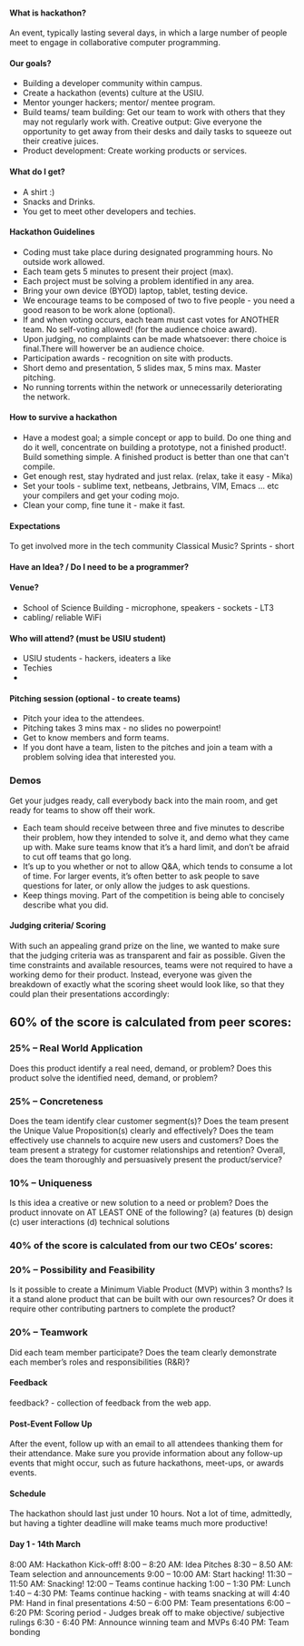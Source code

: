 #### What is hackathon?

An event, typically lasting several days, in which a large number of people meet to engage in collaborative computer programming.


#### Our goals?

- Building a developer community within campus.
- Create a hackathon (events) culture at the USIU.
- Mentor younger hackers; mentor/ mentee program.
- Build teams/ team building: Get our team to work with others that they may not regularly work with.
Creative output: Give everyone the opportunity to get away from their desks and daily tasks to squeeze out their creative juices.
- Product development: Create working products or services.


#### What do I get?

- A shirt :)
- Snacks and Drinks.
- You get to meet other developers and techies.


#### Hackathon Guidelines

- Coding must take place during designated programming hours. No outside work allowed.
- Each team gets 5 minutes to present their project (max).
- Each project must be solving a problem identified in any area.
- Bring your own device (BYOD) laptop, tablet, testing device.
- We encourage teams to be composed of two to five people - you need a good reason to be work alone (optional).
- If and when voting occurs, each team must cast votes for ANOTHER team. No self-voting allowed! (for the audience choice award).
- Upon judging, no complaints can be made whatsoever: there choice is final.There will howerver be an audience choice.
- Participation awards - recognition on site with products.
- Short demo and presentation, 5 slides max, 5 mins max. Master pitching.
- No running torrents within the network or unnecessarily deteriorating the network.


#### How to survive a hackathon

- Have a modest goal; a simple concept or app to build. Do one thing and do it well, concentrate on building a prototype, not a finished product!. Build something simple. A finished product is better than one that can't compile.
- Get enough rest, stay hydrated and just relax. (relax, take it easy - Mika)
- Set your tools - sublime text, netbeans, Jetbrains, VIM, Emacs ... etc your compilers and get your coding mojo.
- Clean your comp, fine tune it - make it fast.


#### Expectations

To get involved more in the tech community
Classical Music? Sprints - short

#### Have an Idea? / Do I need to be a programmer?


#### Venue?
- School of Science Building - microphone, speakers - sockets - LT3
- cabling/ reliable WiFi


#### Who will attend? (must be USIU student)
- USIU students - hackers, ideaters a like
- Techies
- 

#### Pitching session (optional - to create teams)

- Pitch your idea to the attendees.
- Pitching takes 3 mins max - no slides no powerpoint!
- Get to know members and form teams.
- If you dont have a team, listen to the pitches and join a team with a problem solving idea that interested you.


### Demos

Get your judges ready, call everybody back into the main room, and get ready for teams to show off their work.

- Each team should receive between three and five minutes to describe their problem, how they intended to solve it, and demo what they came up with. Make sure teams know that it’s a hard limit, and don’t be afraid to cut off teams that go long.
- It’s up to you whether or not to allow Q&A, which tends to consume a lot of time. For larger events, it’s often better to ask people to save questions for later, or only allow the judges to ask questions.
- Keep things moving. Part of the competition is being able to concisely describe what you did.


#### Judging criteria/ Scoring


With such an appealing grand prize on the line, we wanted to make sure that the judging criteria was as transparent and fair as possible. Given the time constraints and available resources, teams were not required to have a working demo for their product. Instead, everyone was given the breakdown of exactly what the scoring sheet would look like, so that they could plan their presentations accordingly:

## 60% of the score is calculated from peer scores:

### 25% – Real World Application

Does this product identify a real need, demand, or problem?
Does this product solve the identified need, demand, or problem?

### 25% – Concreteness

Does the team identify clear customer segment(s)?
Does the team present the Unique Value Proposition(s) clearly and effectively?
Does the team effectively use channels to acquire new users and customers?
Does the team present a strategy for customer relationships and retention?
Overall, does the team thoroughly and persuasively present the product/service?

### 10% – Uniqueness

Is this idea a creative or new solution to a need or problem?
Does the product innovate on AT LEAST ONE of the following?
(a) features
(b) design
(c) user interactions
(d) technical solutions

### 40% of the score is calculated from our two CEOs’ scores:

### 20% – Possibility and Feasibility

Is it possible to create a Minimum Viable Product (MVP) within 3 months?
Is it a stand alone product that can be built with our own resources? Or does it require other contributing partners to complete the product?

### 20% – Teamwork

Did each team member participate?
Does the team clearly demonstrate each member’s roles and responsibilities (R&R)?


#### Feedback

feedback? - collection of feedback from the web app.


#### Post-Event Follow Up

After the event, follow up with an email to all attendees thanking them for their attendance. Make sure you provide information about any follow-up events that might occur, such as future hackathons, meet-ups, or awards events.


#### Schedule

The hackathon should last just under 10 hours. Not a lot of time, admittedly, but having a tighter deadline will make teams much more productive!

#### Day 1 - 14th March

8:00 AM: Hackathon Kick-off!
8:00 – 8:20 AM: Idea Pitches
8:30 – 8.50 AM: Team selection and announcements
9:00 – 10:00 AM: Start hacking!
11:30 – 11:50 AM: Snacking!
12:00 – Teams continue hacking
1:00 – 1:30 PM: Lunch
1:40 – 4:30 PM: Teams continue hacking - with teams snacking at will
4:40 PM: Hand in final presentations
4:50 – 6:00 PM: Team presentations
6:00 – 6:20 PM: Scoring period - Judges break off to make objective/ subjective rulings
6:30 - 6:40 PM: Announce winning team and MVPs
6:40 PM: Team bonding
